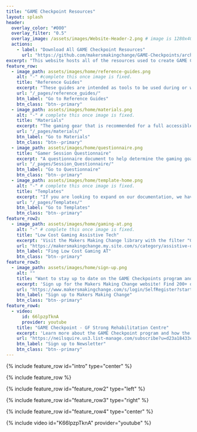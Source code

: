 ```yaml
---
title: "GAME Checkpoint Resources"
layout: splash
header:
  overlay_color: "#000"
  overlay_filter: "0.5"
  overlay_image: /assets/images/Website-Header-2.png # image is 1280x400px. the height is a bit too tall so I just pushed the text/images down in Canva.
  actions:
    - label: "Download All GAME Checkpoint Resources"
      url: "https://github.com/makersmakingchange/GAME-Checkpoints/archive/refs/heads/main.zip" # direct link to download the Main branch
excerpt: "This website hosts all of the resources used to create GAME Checkpoints such as training materials, templates, and materials for centers."
feature_row:
  - image_path: assets/images/home/reference-guides.png
    alt: "-" #complete this once image is fixed.
    title: "Reference Guides"
    excerpt: "These guides are intended as tools to be used during or while prepping for an adaptive gaming session. Topics cover gaming gear, gaming basics, game guides, and best practices."
    url: "/_pages/reference_guides/"
    btn_label: "Go to Reference Guides"
    btn_class: "btn--primary"
  - image_path: assets/images/home/materials.png
    alt: "-" # complete this once image is fixed.
    title: "Materials"
    excerpt: "The gaming gear that is recommended for a full accessible gaming space."
    url: "/_pages/materials/"
    btn_label: "Go to Materials"
    btn_class: "btn--primary"
  - image_path: assets/images/home/questionnaire.png
    title: "Gamer Session Questionnaire"
    excerpt: "A questionnaire document to help determine the gaming goals and possible setup with a gamer. A insights document as well to explain the purpose of the questions."
    url: "/_pages/Session_Questionnaire/" 
    btn_label: "Go to Questionnaire"
    btn_class: "btn--primary"
  - image_path: assets/images/home/template-home.png
    alt: "-" # complete this once image is fixed.
    title: "Templates"
    excerpt: "If you are looking to expand on our documentation, we have templated some of the content already for you."
    url: "/_pages/Templates/"
    btn_label: "Go to Templates"
    btn_class: "btn--primary"
feature_row2:
  - image_path: assets/images/home/gaming-at.png
    alt: "-" # complete this once image is fixed.
    title: "Low Cost Gaming Assistive Tech"
    excerpt: 'Visit the Makers Making Change library with the filter "Gaming" and request a device or find the files to build one.'
    url: "https://makersmakingchange.my.site.com/s/category/assistive-devices/0ZGJR00000002Mn4AI?c__results_layout_state=%7B%22page_number%22%3A1%2C%22category_id%22%3A%220ZGJR00000002Mn4AI%22%2C%22refinements%22%3A%5B%7B%22nameOrId%22%3A%22Device_Category__c%22%2C%22type%22%3A%22DistinctValue%22%2C%22attributeType%22%3A%22Custom%22%2C%22values%22%3A%5B%22Gaming%22%5D%7D%5D%7D"
    btn_label: "Fing Low Cost Gaming AT"
    btn_class: "btn--primary"
feature_row3:
  - image_path: assets/images/home/sign-up.png
    alt: ""
    title: "Want to stay up to date on the GAME Checkpoints program and other programs?"
    excerpt: 'Sign up for the Makers Making Change website! Find 200+ open source low cost assitive technologies, resources, and upcoming events.'
    url: "https://www.makersmakingchange.com/s/login/SelfRegister?startURL=%2Fs%2F%3Ft%3D1706554861397"
    btn_label: "Sign up to Makers Making Change"
    btn_class: "btn--primary"
feature_row4:
  - video:
      id: 66lpzpTknA
      provider: youtube
    title: "GAME Checkpoint - GF Strong Rehabilitation Centre"
    excerpt: 'Learn more about the GAME Checkpoint program and how the GF Strong staff are utilizing the gear and trianing to serve gamers in the Vancouver area.'
    url: "https://neilsquire.us3.list-manage.com/subscribe?u=d23a18433c4afe9206139e240&id=af948441ae"
    btn_label: "Sign up to Newsletter"
    btn_class: "btn--primary"
---
```


{% include feature_row id="intro" type="center" %}

{% include feature_row %}

{% include feature_row id="feature_row2" type="left" %}

{% include feature_row id="feature_row3" type="right" %}

{% include feature_row id="feature_row4" type="center" %}

{% include video id="K66lpzpTknA" provider="youtube" %}